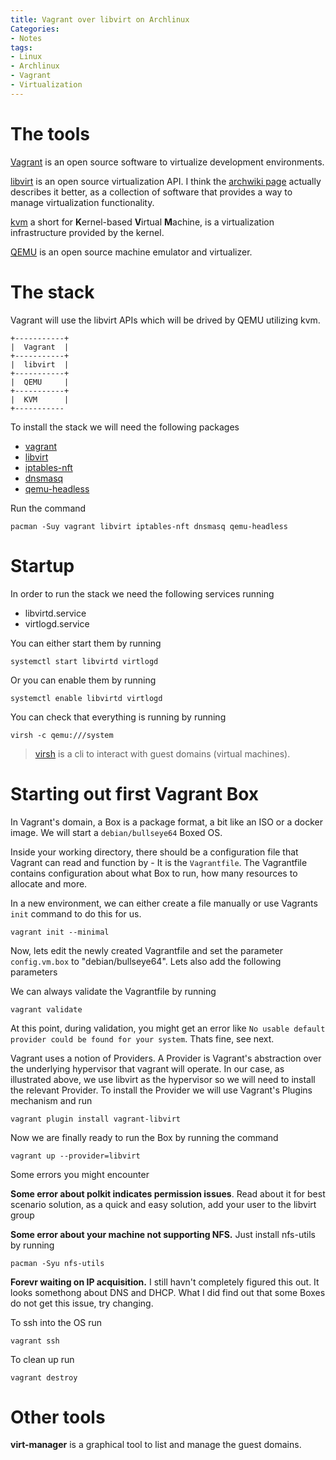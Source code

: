 ```yaml
---
title: Vagrant over libvirt on Archlinux
Categories:
- Notes
tags:
- Linux
- Archlinux
- Vagrant
- Virtualization
---
```


# The tools

[Vagrant](https://www.vagrantup.com/) is an open source software to virtualize development environments.

[libvirt](https://libvit.org/) is an open source virtualization API. I think the [archwiki page](https://wiki.archlinux.org/title/Libvit) actually describes it better, as a collection of software that provides a way to manage virtualization functionality.

[kvm](https://www.linux-kvm.org/page/Main_Page/) a short for **K**ernel-based **V**irtual **M**achine, is a virtualization infrastructure provided by the kernel.

[QEMU](https://www.qemu.org/) is an open source machine emulator and virtualizer.

# The stack

Vagrant will use the libvirt APIs which will be drived by QEMU utilizing kvm.

```
+-----------+
|  Vagrant  |
+-----------+
|  libvirt  |
+-----------+
|  QEMU     |
+-----------+
|  KVM      |
+-----------
```

To install the stack we will need the following packages  
- [vagrant](https://archlinux.org/packages/?name=vagrant)
- [libvirt](https://archlinux.org/packages/?name=libvirt)
- [iptables-nft](https://archlinux.org/packages/?name=iptables-nft)
- [dnsmasq](https://archlinux.org/packages/?name=dnsmasq)
- [qemu-headless](https://archlinux.org/packages/?name=qemu-headless)

Run the command

    pacman -Suy vagrant libvirt iptables-nft dnsmasq qemu-headless

# Startup

In order to run the stack we need the following services running
- libvirtd.service 
- virtlogd.service

You can either start them by running

    systemctl start libvirtd virtlogd

Or you can enable them by running

    systemctl enable libvirtd virtlogd

You can check that everything is running by running

    virsh -c qemu:///system

> [virsh](https://linux.die.net/man/1/virsh) is a cli to interact with guest domains (virtual machines).

# Starting out first Vagrant Box

In Vagrant's domain, a Box is a package format, a bit like an ISO or a docker image. We will start a ```debian/bullseye64``` Boxed OS.

Inside your working directory, there should be a configuration file that Vagrant can read and function by - It is the ```Vagrantfile```. The Vagrantfile contains configuration about what Box to run, how many resources to allocate and more.

In a new environment, we can either create a file manually or use Vagrants ```init``` command to do this for us. 

    vagrant init --minimal

Now, lets edit the newly created Vagrantfile and set the parameter ```config.vm.box``` to "debian/bullseye64". Lets also add the following parameters  

We can always validate the Vagrantfile by running

    vagrant validate

At this point, during validation, you might get an error like ```No usable default provider could be found for your system```. Thats fine, see next.

Vagrant uses a notion of Providers. A Provider is Vagrant's abstraction over the underlying hypervisor that vagrant will operate. In our case, as illustrated above, we use libvirt as the hypervisor so we will need to install the relevant Provider. To install the Provider we will use Vagrant's Plugins mechanism and run

    vagrant plugin install vagrant-libvirt

Now we are finally ready to run the Box by running the command

    vagrant up --provider=libvirt

Some errors you might encounter

**Some error about polkit indicates permission issues**. Read about it for best scenario solution, as a quick and easy solution, add your user to the libvirt group

**Some error about your machine not supporting NFS.** Just install nfs-utils by running

    pacman -Syu nfs-utils

**Forevr waiting on IP acquisition.** I still havn't completely figured this out. It looks somethong about DNS and DHCP. What I did find out that some Boxes do not get this issue, try changing.

To ssh into the OS run

    vagrant ssh

To clean up run

    vagrant destroy

# Other tools

__virt-manager__ is a graphical tool to list and manage the guest domains.
